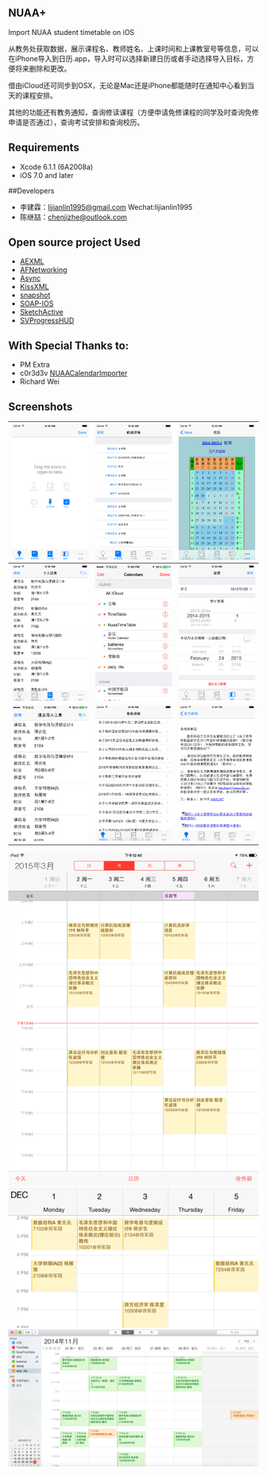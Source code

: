 ## NUAA+

Import NUAA student timetable on iOS

从教务处获取数据，展示课程名、教师姓名、上课时间和上课教室号等信息，可以在iPhone导入到日历.app，导入时可以选择新建日历或者手动选择导入目标，方便将来删除和更改。

借由iCloud还可同步到OSX，无论是Mac还是iPhone都能随时在通知中心看到当天的课程安排。

其他的功能还有教务通知，查询修读课程（方便申请免修课程的同学及时查询免修申请是否通过），查询考试安排和查询校历。

## Requirements

- Xcode 6.1.1 (6A2008a)
- iOS 7.0 and later

##Developers
- 李建霖：lijianlin1995@gmail.com Wechat:lijianlin1995
- 陈继喆：chenjizhe@outlook.com

##  Open source project Used

- [AEXML](https://github.com/tadija/AEXML)
- [AFNetworking](https://github.com/afnetworking/afnetworking)
- [Async](https://github.com/duemunk/Async)
- [KissXML](https://github.com/robbiehanson/KissXML)
- [snapshot](https://github.com/KrauseFx/snapshot)
- [SOAP-IOS](https://github.com/xujialiang/SOAP-IOS)
- [SketchActive](http://aegeank.com/sketchactive/)
- [SVProgressHUD](https://github.com/TransitApp/SVProgressHUD)

## With Special Thanks to:
- PM Extra 
- c0r3d3v [NUAACalendarImporter](https://github.com/c0r3d3v/NUAACalendarImporter)
- Richard Wei

## Screenshots


![Image](Screenshots/en-US-iPhone6-0-ALL-portrait.png)|![Image](Screenshots/en-US-iPhone6-0-Attending-portrait.png)|![Image](Screenshots/en-US-iPhone6-0-Calendar-portrait.png.png)
------------ | ------------- | ------------
![Image](Screenshots/en-US-iPhone6-0-CourseTable-portrait.png)|![Image](Screenshots/IMG_5192.PNG "Image")|![Image](Screenshots/en-US-iPhone6-0-Settings-portrait.png)
![Image](Screenshots/IMG_5191.PNG "Image")|![Image](Screenshots/en-US-iPhone6-0-LandingScreen-portrait.png)|![Image](Screenshots/en-US-iPhone6-0-Page-portrait.png)

![Image](Screenshots/IMG_0295.PNG)
![Image](Screenshots/IMG_5193.PNG "Image")
![Image](Screenshots/OSXScreenshot.png "Image")
